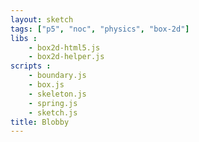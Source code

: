 ```yaml
---
layout: sketch
tags: ["p5", "noc", "physics", "box-2d"]
libs :    
    - box2d-html5.js
    - box2d-helper.js
scripts : 
    - boundary.js
    - box.js
    - skeleton.js
    - spring.js
    - sketch.js
title: Blobby
---
```

